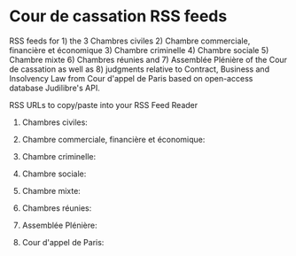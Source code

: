 # Cour de cassation RSS feeds 
RSS feeds for 1) the 3 Chambres civiles 2) Chambre commerciale, financière et économique 3) Chambre criminelle 4) Chambre sociale 5) Chambre mixte 6) Chambres réunies and 7) Assemblée Plénière of the Cour de cassation as well as 8) judgments relative to Contract, Business and Insolvency Law from Cour d'appel de Paris based on open-access database Judilibre's API.

RSS URLs to copy/paste into your RSS Feed Reader

1. Chambres civiles:

2. Chambre commerciale, financière et économique: 

3. Chambre criminelle:

4. Chambre sociale:

5. Chambre mixte:

6. Chambres réunies:

7. Assemblée Plénière:

8. Cour d'appel de Paris:
